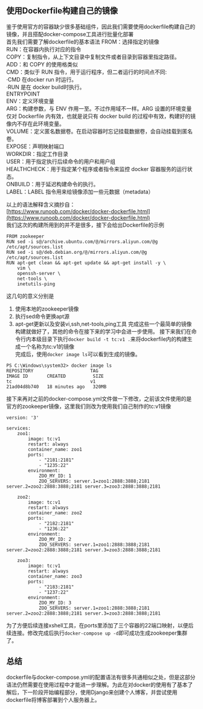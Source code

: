 ## 使用Dockerfile构建自己的镜像
鉴于使用官方的容器缺少很多基础组件，因此我们需要使用dockerfile构建自己的镜像，并且搭配docker-compose工具进行批量化部署  
首先我们需要了解dockerfile的基本语法
FROM：选择指定的镜像  
RUN：在容器内执行对应的指令  
COPY：复制指令，从上下文目录中复制文件或者目录到容器里指定路径。  
ADD：和 COPY 的使用格类似  
CMD：类似于 RUN 指令，用于运行程序，但二者运行的时间点不同:  
	·CMD 在docker run 时运行。  
	·RUN 是在 docker build时执行。  
ENTRYPOINT  
ENV：定义环境变量  
ARG：构建参数，与 ENV 作用一至。不过作用域不一样。ARG 设置的环境变量仅对 Dockerfile 内有效，也就是说只有 docker build 的过程中有效，构建好的镜像内不存在此环境变量。  
VOLUME：定义匿名数据卷。在启动容器时忘记挂载数据卷，会自动挂载到匿名卷。  
EXPOSE：声明映射端口  
WORKDIR：指定工作目录  
USER：用于指定执行后续命令的用户和用户组  
HEALTHCHECK：用于指定某个程序或者指令来监控 docker 容器服务的运行状态。  
ONBUILD：用于延迟构建命令的执行。  
LABEL：LABEL 指令用来给镜像添加一些元数据（metadata）  

以上的语法解释含义摘抄自：  
[https://www.runoob.com/docker/docker-dockerfile.html](https://www.runoob.com/docker/docker-dockerfile.html)  
我们这次的构建所用到的并不是很多，接下会给出Dockerfile的示例
```
FROM zookeeper
RUN sed -i s@/archive.ubuntu.com/@/mirrors.aliyun.com/@g /etc/apt/sources.list
RUN sed -i s@/deb.debian.org/@/mirrors.aliyun.com/@g /etc/apt/sources.list
RUN apt-get clean && apt-get update && apt-get install -y \
	vim \
	openssh-server \
	net-tools \
	inetutils-ping
```
这几句的意义分别是
1. 使用本地的zookeeper镜像
2. 执行sed命令更换apt源
3. apt-get更新以及安装vi,ssh,net-tools,ping工具
完成这些一个最简单的镜像构建就做好了，其他的命令在接下来的学习中会进一步使用。
接下来我们在命令行内本级目录下执行`docker build -t tc:v1 .`来将dockerfile内的构建生成一个名称为tc:v1的镜像  
完成后，使用`docker image ls`可以看到生成的镜像。
```
PS C:\Windows\system32> docker image ls
REPOSITORY                     TAG                                                     IMAGE ID       CREATED          SIZE
tc                             v1                                                      21ad04d8b740   18 minutes ago   320MB
```

接下来再对之前的docker-compose.yml文件做一下修改，之前该文件使用的是官方的zookeeper镜像，这里我们则改为使用我们自己制作的tc:v1镜像  

```
version: '3'

services:
    zoo1:
        image: tc:v1
        restart: always
        container_name: zoo1
        ports:
            - "2181:2181"
            - "1235:22"
        environment:
            ZOO_MY_ID: 1
            ZOO_SERVERS: server.1=zoo1:2888:3888;2181 server.2=zoo2:2888:3888;2181 server.3=zoo3:2888:3888;2181
 
    zoo2:
        image: tc:v1
        restart: always
        container_name: zoo2
        ports:
            - "2182:2181"
            - "1236:22"
        environment:
            ZOO_MY_ID: 2
            ZOO_SERVERS: server.1=zoo1:2888:3888;2181 server.2=zoo2:2888:3888;2181 server.3=zoo3:2888:3888;2181
 
    zoo3:
        image: tc:v1
        restart: always
        container_name: zoo3
        ports:
            - "2183:2181"
            - "1237:22"
        environment:
            ZOO_MY_ID: 3
            ZOO_SERVERS: server.1=zoo1:2888:3888;2181 server.2=zoo2:2888:3888;2181 server.3=zoo3:2888:3888;2181
```
为了方便后续连接xshell工具，在ports里添加了三个容器的22端口映射，以便后续连接。修改完成后执行`docker-compose up -d`即可成功生成zookeeper集群了。
## 总结
dockerfile与docker-compose.yml的配置语法有很多共通相似之处，但是这部分语法仍然需要在使用过程中才能进一步理解。为此在对docker的使用有了基本了解后，下一阶段开始编程部分，使用Django来创建个人博客，并尝试使用dockerfile将博客部署到个人服务器上。
